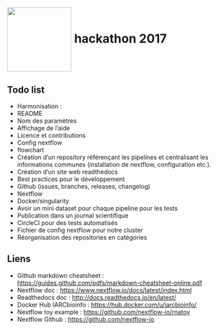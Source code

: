 # <img align="center" src="https://www.nextflow.io/img/nextflow2014_no-bg.png" width="150"> hackathon 2017

## Todo list

* Harmonisation :
 * README
 * Nom des paramètres
 * Affichage de l’aide
 * Licence et contributions
 * Config nextflow
 * flowchart
* Création d’un repository référençant les pipelines et centralisant les informations communes (installation de nextflow, configuration etc.).
* Création d’un site web readthedocs
* Best practices pour le développement
 * Github (issues, branches, releases, changelog)
 * Nextflow
* Docker/singularity
* Avoir un mini dataset pour chaque pipeline pour les tests
* Publication dans un journal scientifique
* CircleCI pour des tests automatisés
* Fichier de config nextflow pour notre cluster
* Réorganisation des repositories en catégories

## Liens

- Github markdown cheatsheet : https://guides.github.com/pdfs/markdown-cheatsheet-online.pdf
- Nextflow doc : https://www.nextflow.io/docs/latest/index.html
- Readthedocs doc : http://docs.readthedocs.io/en/latest/
- Docker Hub IARCbioinfo : https://hub.docker.com/u/iarcbioinfo/
- Nextflow toy example : https://github.com/nextflow-io/rnatoy
- Nextflow Github : https://github.com/nextflow-io
